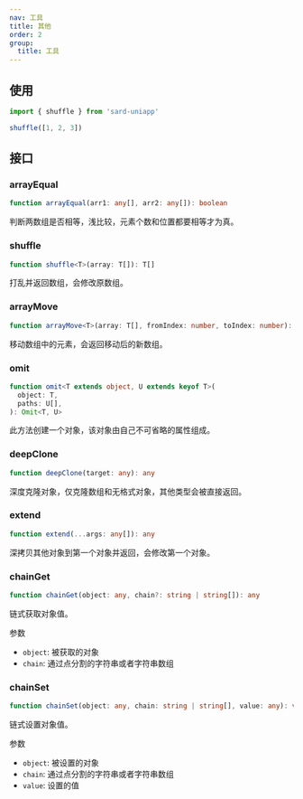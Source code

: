 ```yaml
---
nav: 工具
title: 其他
order: 2
group:
  title: 工具
---
```


## 使用

```ts
import { shuffle } from 'sard-uniapp'

shuffle([1, 2, 3])
```

## 接口

### arrayEqual

```ts
function arrayEqual(arr1: any[], arr2: any[]): boolean
```

判断两数组是否相等，浅比较，元素个数和位置都要相等才为真。

### shuffle

```ts
function shuffle<T>(array: T[]): T[]
```

打乱并返回数组，会修改原数组。

### arrayMove

```ts
function arrayMove<T>(array: T[], fromIndex: number, toIndex: number): T[]
```

移动数组中的元素，会返回移动后的新数组。

### omit

```ts
function omit<T extends object, U extends keyof T>(
  object: T,
  paths: U[],
): Omit<T, U>
```

此方法创建一个对象，该对象由自己不可省略的属性组成。

### deepClone

```ts
function deepClone(target: any): any
```

深度克隆对象，仅克隆数组和无格式对象，其他类型会被直接返回。

### extend

```ts
function extend(...args: any[]): any
```

深拷贝其他对象到第一个对象并返回，会修改第一个对象。

### chainGet

```ts
function chainGet(object: any, chain?: string | string[]): any
```

链式获取对象值。

参数

- `object`: 被获取的对象
- `chain`: 通过点分割的字符串或者字符串数组

### chainSet

```ts
function chainSet(object: any, chain: string | string[], value: any): void
```

链式设置对象值。

参数

- `object`: 被设置的对象
- `chain`: 通过点分割的字符串或者字符串数组
- `value`: 设置的值
